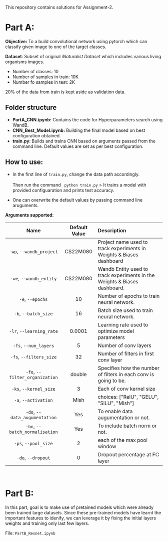 This repository contains solutions for Assignment-2. 

# Part A:

**Objective:** To a build convolutional network using pytorch which can classify given image to one of the target classes.

**Dataset**: Subset of original *iNaturalist Dataset* which includes various living organisms images.
* Number of classes: 10
* Number of samples in train: 10K
* Number fo samples in test: 2K

20% of the data from train is kept aside as validation data.
## Folder structure

* **PartA_CNN.ipynb:**  Contains the code for Hyperparameters search using WandB.
* **CNN_Best_Model.ipynb:** Building the final model based on best configuration obtained.
* **train.py**: Builds and trains CNN based on arguments passed from the command line. Default values are set as per best configuration.



## How to use:
* In the first line of  ```train.py```, change the data path accordingly.<br><br>
Then run the command 
  ``` python train.py``` > It trains a model with provided configuaration and prints test accuracy. 


* One can overwrite the default values by passing command line aruguments.


**Arguments supported:**
<br>


| Name | Default Value | Description |
| :---: | :-------------: | :----------- |
| `-wp`, `--wandb_project` | CS22M080 | Project name used to track experiments in Weights & Biases dashboard |
| `-we`, `--wandb_entity` | CS22M080 | Wandb Entity used to track experiments in the Weights & Biases dashboard. |
| `-e`, `--epochs` | 10 |  Number of epochs to train neural network.|
| `-b`, `--batch_size` | 16 | Batch size used to train neural network. |
| `-lr`, `--learning_rate` | 0.0001 | Learning rate used to optimize model parameters |
| `-fs`, `--num_layers` | 5 | Number of conv layers |
| `-fs`, `--filters_size` | 32 | Number of filters in first conv layer |
| `-fo`, `--filter_organization` | double | Specifies how the number of filters in each conv is going to be. |
| `-ks`, `--kernel_size` | 3 | Each of conv kernel size |
| `-a`, `--activation` | Mish | choices:  ["RelU", "GELU", "SiLU", "Mish"] |
| `-do`, `--data_augumentation` | Yes | To enable data augumentation or not. |
| `-bn`, `--batch_normalisation` | Yes | To include batch norm or not. |
| `-ps`, `--pool_size` | 2 | each of the max pool window |
| `-do`, `--dropout` | 0 | Dropout percentage at FC layer|

<br>


# Part B:

In this part, goal is to make use of pretained models which were already been trained large datasets. Since these pre-trained models have learnt the important features to idenify, we can leverage it by fixing the initial layers weights and training only last few layers. 

File:  ```PartB_Resnet.ipynb```
